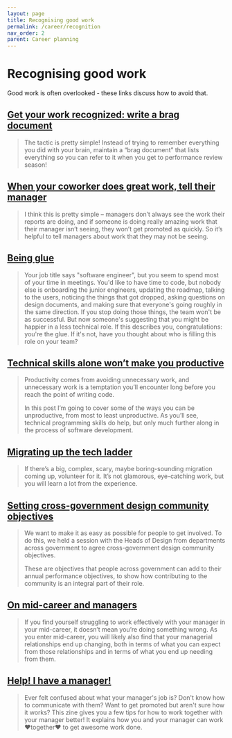 ```yaml
---
layout: page
title: Recognising good work
permalink: /career/recognition
nav_order: 2
parent: Career planning
---
```


# Recognising good work

Good work is often overlooked - these links discuss how to avoid that.

## [Get your work recognized: write a brag document](https://jvns.ca/blog/brag-documents/)

> The tactic is pretty simple! Instead of trying to remember everything you did with your brain, maintain a “brag document” that lists everything so you can refer to it when you get to performance review season!

## [When your coworker does great work, tell their manager](https://jvns.ca/blog/2020/07/14/when-your-coworker-does-great-work-tell-their-manager/)

> I think this is pretty simple – managers don’t always see the work their reports are doing, and if someone is doing really amazing work that their manager isn’t seeing, they won’t get promoted as quickly. So it’s helpful to tell managers about work that they may not be seeing.

## [Being glue](https://noidea.dog/glue)

> Your job title says "software engineer", but you seem to spend most of your time in meetings. You'd like to have time to code, but nobody else is onboarding the junior engineers, updating the roadmap, talking to the users, noticing the things that got dropped, asking questions on design documents, and making sure that everyone's going roughly in the same direction. If you stop doing those things, the team won't be as successful. But now someone's suggesting that you might be happier in a less technical role. If this describes you, congratulations: you're the glue. If it's not, have you thought about who is filling this role on your team?

## [Technical skills alone won’t make you productive](https://codewithoutrules.com/2017/10/04/technical-skills-productive/)

> Productivity comes from avoiding unnecessary work, and unnecessary work is a temptation you’ll encounter long before you reach the point of writing code.
>
> In this post I’m going to cover some of the ways you can be unproductive, from most to least unproductive. As you’ll see, technical programming skills do help, but only much further along in the process of software development.

## [Migrating up the tech ladder](https://medium.com/ft-product-technology/migrating-up-the-tech-ladder-19b61fc58e32)

> If there’s a big, complex, scary, maybe boring-sounding migration coming up, volunteer for it. It’s not glamorous, eye-catching work, but you will learn a lot from the experience.

## [Setting cross-government design community objectives](https://designnotes.blog.gov.uk/2019/03/28/setting-cross-government-design-community-objectives/)

> We want to make it as easy as possible for people to get involved. To do this, we held a session with the Heads of Design from departments across government to agree cross-government design community objectives.
>
> These are objectives that people across government can add to their annual performance objectives, to show how contributing to the community is an integral part of their role.

## [On mid-career and managers](https://www.ryn.works/blog/on-mid-career-and-managers)

> If you find yourself struggling to work effectively with your manager in
> your mid-career, it doesn’t mean you’re doing something wrong. As you enter
> mid-career, you will likely also find that your managerial relationships
> end up changing, both in terms of what you can expect from those
> relationships and in terms of what you end up needing from them.

## [Help! I have a manager!](https://gumroad.com/l/manager-zine)

> Ever felt confused about what your manager's job is? Don't know how to communicate with them? Want to get promoted but aren't sure how it works? This zine gives you a few tips for how to work together with your manager better! It explains how you and your manager can work ❤together❤ to get awesome work done.
